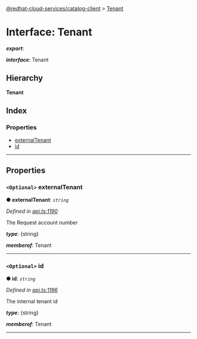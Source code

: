 [@redhat-cloud-services/catalog-client](../README.md) > [Tenant](../interfaces/tenant.md)

# Interface: Tenant

*__export__*: 

*__interface__*: Tenant

## Hierarchy

**Tenant**

## Index

### Properties

* [externalTenant](tenant.md#externaltenant)
* [id](tenant.md#id)

---

## Properties

<a id="externaltenant"></a>

### `<Optional>` externalTenant

**● externalTenant**: *`string`*

*Defined in [api.ts:1190](https://github.com/RedHatInsights/javascript-clients/blob/master/packages/catalog/api.ts#L1190)*

The Request account number

*__type__*: {string}

*__memberof__*: Tenant

___
<a id="id"></a>

### `<Optional>` id

**● id**: *`string`*

*Defined in [api.ts:1196](https://github.com/RedHatInsights/javascript-clients/blob/master/packages/catalog/api.ts#L1196)*

The internal tenant id

*__type__*: {string}

*__memberof__*: Tenant

___


